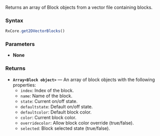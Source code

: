 Returns an array of Block objects from a vector file containing blocks.

### Syntax

```typescript
RxCore.get2DVectorBlocks()
```

### Parameters

- **None**

### Returns

- **`Array<Block object>`** — An array of block objects with the following properties:
  - `index`: Index of the block.
  - `name`: Name of the block.
  - `state`: Current on/off state.
  - `defaultstate`: Default on/off state.
  - `defaultcolor`: Default block color.
  - `color`: Current block color.
  - `overridecolor`: Allow block color override (true/false).
  - `selected`: Block selected state (true/false).